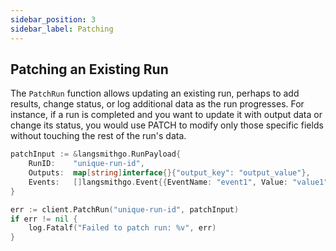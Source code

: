 ```yaml
---
sidebar_position: 3
sidebar_label: Patching
---
```


## Patching an Existing Run

The `PatchRun` function allows updating an existing run, perhaps to add results, change status, or log additional data as the run progresses. For instance, if a run is completed and you want to update it with output data or change its status, you would use PATCH to modify only those specific fields without touching the rest of the run's data.
```go
patchInput := &langsmithgo.RunPayload{
    RunID:    "unique-run-id",
    Outputs:  map[string]interface{}{"output_key": "output_value"},
    Events:   []langsmithgo.Event{{EventName: "event1", Value: "value1"}},
}

err := client.PatchRun("unique-run-id", patchInput)
if err != nil {
    log.Fatalf("Failed to patch run: %v", err)
}
```